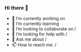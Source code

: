 ### Hi there 👋


- 🔭 I’m currently working on
- 🌱 I’m currently learning 
- 👯 I’m looking to collaborate on /
- 🤔 I’m looking for help with /
- 💬 Ask me about /
- 📫 How to reach me: /
